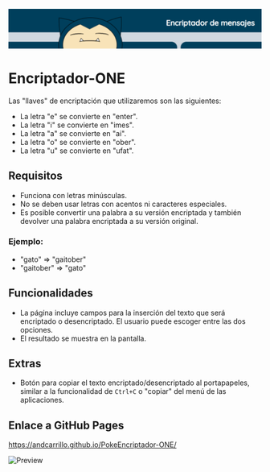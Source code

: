 ![Banner](https://github.com/AndCarrillo/PokeEncriptador-ONE/blob/main/images/PokeBanner.PNG)

# Encriptador-ONE

Las "llaves" de encriptación que utilizaremos son las siguientes:

- La letra "e" se convierte en "enter".
- La letra "i" se convierte en "imes".
- La letra "a" se convierte en "ai".
- La letra "o" se convierte en "ober".
- La letra "u" se convierte en "ufat".

## Requisitos

- Funciona con letras minúsculas.
- No se deben usar letras con acentos ni caracteres especiales.
- Es posible convertir una palabra a su versión encriptada y también devolver una palabra encriptada a su versión original.

### Ejemplo:

- "gato" => "gaitober"
- "gaitober" => "gato"

## Funcionalidades

- La página incluye campos para la inserción del texto que será encriptado o desencriptado. El usuario puede escoger entre las dos opciones.
- El resultado se muestra en la pantalla.

## Extras

- Botón para copiar el texto encriptado/desencriptado al portapapeles, similar a la funcionalidad de `Ctrl+C` o "copiar" del menú de las aplicaciones.

## Enlace a GitHub Pages
https://andcarrillo.github.io/PokeEncriptador-ONE/

![Preview](https://github.com/AndCarrillo/PokeEncriptador-ONE/blob/main/images/PokeGIF.gif)

